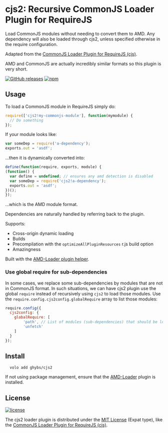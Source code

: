 # cjs2: Recursive CommonJS Loader Plugin for RequireJS

Load CommonJS modules without needing to convert them to AMD.
Any dependency will also be loaded through cjs2, unless specified otherwise in the require configuration.

Adapted from the  [CommonJS Loader Plugin for RequireJS (cjs)](https://github.com/guybedford/cjs).

AMD and CommonJS are actually incredibly similar formats so this plugin is very short.

[![GitHub releases](https://img.shields.io/github/release/ghybs/cjs2.svg?label=GitHub)](https://github.com/ghybs/cjs2/releases)
[![npm](https://img.shields.io/npm/v/cjs2.svg)](https://www.npmjs.com/package/cjs2)


## Usage

To load a CommonJS module in RequireJS simply do:

```javascript
require(['cjs2!my-commonjs-module'], function(mymodule) {
  // Do something
});
```

If your module looks like:

```javascript
var someDep = require('a-dependency');
exports.out = 'asdf';
```

…then it is dynamically converted into:

```javascript
define(function(require, exports, module) {
(function() {
  var define = undefined; // ensures any amd detection is disabled
  var someDep = require('cjs2!a-dependency');
  exports.out = 'asdf';
})();
});
```

…which is the AMD module format.

Dependencies are naturally handled by referring back to the plugin.

Supports:
* Cross-origin dynamic loading
* Builds
* Precompilation with the `optimizeAllPluginResources` r.js build option
* Amazingness

Built with the [AMD-Loader plugin helper](https://github.com/guybedford/amd-loader).


### Use global require for sub-dependencies

In some cases, we replace some sub-dependencies by modules that are not in CommonJS format.
In such situations, we can have cjs2 plugin use the global `require` instead of recursively using `cjs2` to load those modules.
Use the `require.config.cjs2config.globalRequire` array to list those modules:
```javascript
require.config({
  cjs2config: {
    globalRequire: [
        'path', // List of modules (sub-dependencies) that should be loaded through global require instead of cjs2
        'unfetch'
    ]
  }
});
```


## Install

```shell
  volo add ghybs/cjs2
```

If not using package management, ensure that the [AMD-Loader](https://github.com/guybedford/amd-loader) plugin is installed.


## License

[![license](https://img.shields.io/github/license/ghybs/cjs2.svg)](LICENSE)

The cjs2 loader plugin is distributed under the [MIT License](http://choosealicense.com/licenses/mit/) (Expat type),
like the  [CommonJS Loader Plugin for RequireJS (cjs)](https://github.com/guybedford/cjs).
